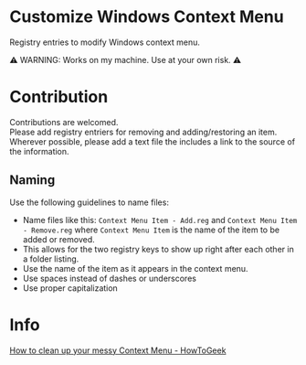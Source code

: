 # Customize Windows Context Menu

Registry entries to modify Windows context menu.

:warning: WARNING: Works on my machine. Use at your own risk. :warning:

# Contribution

Contributions are welcomed.  
Please add registry entriers for removing and adding/restoring an item.  
Wherever possible, please add a text file the includes a link to the source of the information.  

## Naming

Use the following guidelines to name files:
- Name files like this: `Context Menu Item - Add.reg` and `Context Menu Item - Remove.reg` where `Context Menu Item` is the name of the item to be added or removed.
- This allows for the two registry keys to show up right after each other in a folder listing.
- Use the name of the item as it appears in the context menu.
- Use spaces instead of dashes or underscores
- Use proper capitalization

# Info 
[How to clean up your messy Context Menu - HowToGeek](http://www.howtogeek.com/howto/windows-vista/how-to-clean-up-your-messy-windows-context-menu/)